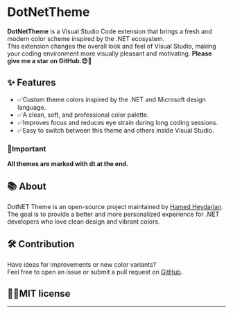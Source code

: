 # DotNetTheme

**DotNetTheme** is a Visual Studio Code extension that brings a fresh and modern color scheme inspired by the .NET ecosystem.  
This extension changes the overall look and feel of Visual Studio, making your coding environment more visually pleasant and motivating.
**Please give me a star on GitHub.😍💖**

## ✨ Features
- ✅Custom theme colors inspired by the .NET and Microsoft design language.
- ✅A clean, soft, and professional color palette.
- ✅Improves focus and reduces eye strain during long coding sessions.
- ✅Easy to switch between this theme and others inside Visual Studio.


<!-- ## 🌈Themes
- **Milkshake Blueberry dt**

![Milkshake_Blueberry_dt.png](Preview/Milkshake%20Blueberry%20dt.png)

- **Milkshake Mint dt**

![Milkshake_Mint_dt.png](Preview/Milkshake%20Mint%20dt.png)

- **Nord Light dt**

![Nord_Light_dt.png](Preview/Nord%20Light%20dt.png)

- **Mayukai Dark dt**

![Mayukai_Dark_dt.png](Preview/Mayukai%20Dark%20dt.png)

- **Eva Dark Bold dt**

![Eva_Dark_dt.png](Preview/Eva%20Dark%20Bold%20dt.png)

- **Dracula At Night dt**

![Dracula_At_Night_dt.png](Preview/Dracula%20At%20Night%20dt.png)

- **Dark Modern dt**

![Dark_Modern_dt.png](Preview/Dark%20Modern%20dt.png)

- **Persion Gulf dt**

![Blue_dt.png](Preview/Persion%20Gulf%20dt.png)

- **Aura Dark dt**

![Aura_Dark_dt.png](Preview/Aura%20Dark%20dt.png)

- **Arc Reversed dt**

![Arc_Reversed_dt.png](Preview/Arc%20Reversed%20dt.png)

- **Blue dt**

![Blueberry_dt.png](Preview/Blueberry%20dt.png)

- **Blueberry Banana dt**

![Blueberry_Banana_dt.png](Preview/Blueberry%20Banana%20dt.png)

- **Vivid Purple dt**

![Vivid_Purple_dt.png](Preview/Vivid%20Purple%20dt.png)

- **OLED dt**

![OLED_dt.png](Preview/OLED%20dt.png)

- **Coffee Reversed dt**

![Coffee_Reversed_dt.png](Preview/Coffee%20Reversed%20dt.png)

- **Aura Soft Dark dt**

![Aura_Soft_Dark_dt.png](Preview/Aura%20Soft%20Dark%20dt.png) -->

### 🔴Important

**All themes are marked with dt at the end.**

## 📚 About
DotNET Theme is an open-source project maintained by [Hamed Heydarian](https://github.com/hheydarian).  
The goal is to provide a better and more personalized experience for .NET developers who love clean design and vibrant colors.

## 🛠 Contribution
Have ideas for improvements or new color variants?  
Feel free to open an issue or submit a pull request on [GitHub](https://github.com/hheydarian/DotNetTheme-VSCode).


## 👮‍♂️MIT license
---

